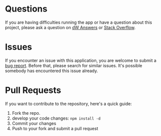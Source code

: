# Questions

If you are having difficulties running the app or have a question about this project, please ask a question on [dW Answers](https://developer.ibm.com/answers/questions/ask/?topics=watson) or [Stack Overflow](http://stackoverflow.com/questions/ask?tags=ibm-watson).

# Issues

If you encounter an issue with this application, you are welcome to submit a [bug report](https://github.com/germanattanasio/watson-experience/issues). Before that, please search for similar issues. It's possible somebody has encountered this issue already.

# Pull Requests

If you want to contribute to the repository, here's a quick guide:

1. Fork the repo.
1. develop your code changes: `npm install -d`
1. Commit your changes
1. Push to your fork and submit a pull request
